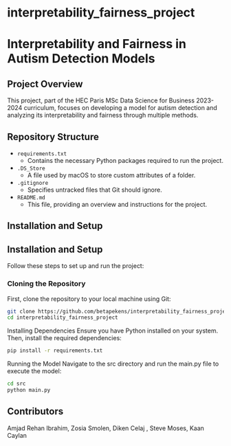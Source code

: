 # interpretability_fairness_project

# Interpretability and Fairness in Autism Detection Models

## Project Overview

This project, part of the HEC Paris MSc Data Science for Business 2023-2024 curriculum, focuses on developing a model for autism detection and analyzing its interpretability and fairness through multiple methods.

## Repository Structure

- `requirements.txt`
  - Contains the necessary Python packages required to run the project.
- `.DS_Store`
  - A file used by macOS to store custom attributes of a folder.
- `.gitignore`
  - Specifies untracked files that Git should ignore.
- `README.md`
  - This file, providing an overview and instructions for the project.

## Installation and Setup

## Installation and Setup

Follow these steps to set up and run the project:

### Cloning the Repository

First, clone the repository to your local machine using Git:

```bash
git clone https://github.com/betapekens/interpretability_fairness_project.git
cd interpretability_fairness_project
```
Installing Dependencies
Ensure you have Python installed on your system. Then, install the required dependencies:
```bash
pip install -r requirements.txt
```
Running the Model
Navigate to the src directory and run the main.py file to execute the model:
```bash
cd src
python main.py
```

## Contributors
Amjad Rehan Ibrahim, Zosia Smolen, Diken Celaj , Steve Moses, Kaan Caylan
